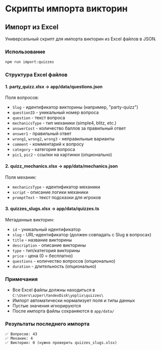 # Скрипты импорта викторин

## Импорт из Excel

Универсальный скрипт для импорта викторин из Excel файлов в JSON.

### Использование

```bash
npm run import:quizzes
```

### Структура Excel файлов

#### 1. party_quizz.xlsx → app/data/questions.json

Поля вопросов:
- `Slug` - идентификатор викторины (например, "party-quizz")
- `questionID` - уникальный номер вопроса
- `question` - текст вопроса
- `mechanicsType` - тип механики (simple4, blitz, etc.)
- `answerCost` - количество баллов за правильный ответ
- `answer1` - правильный ответ
- `wrong1`, `wrong2`, `wrong3` - неправильные варианты
- `comment` - комментарий к вопросу
- `category` - категория вопроса
- `pic1`, `pic2` - ссылки на картинки (опционально)

#### 2. quizz_mechanics.xlsx → app/data/mechanics.json

Поля механик:
- `mechanicsType` - идентификатор механики
- `script` - описание логики механики
- `promptText` - текст подсказки для игроков

#### 3. quizzes_slugs.xlsx → app/data/quizzes.ts

Метаданные викторин:
- `id` - уникальный идентификатор
- `slug` - URL-идентификатор (должен совпадать с Slug в вопросах)
- `title` - название викторины
- `description` - описание викторины
- `type` - тип/категория викторины
- `price` - цена (0 = бесплатно)
- `questions` - количество вопросов (опционально)
- `duration` - длительность (опционально)

### Примечания

- Все Excel файлы должны находиться в `C:\Users\azper\YandexDisk\yoplix\quizzes\`
- Импорт автоматически нормализует поля и типы данных
- Пустые значения игнорируются
- После импорта файлы сохраняются в `app/data/`

### Результаты последнего импорта

```
✅ Вопросов: 43
✅ Механик: 4
✅ Викторин: 0 (нужно проверить quizzes_slugs.xlsx)
```

